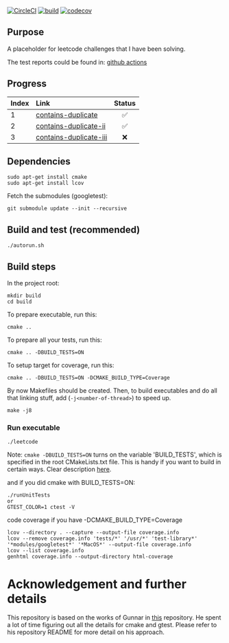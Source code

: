 [![CircleCI](https://circleci.com/gh/eriktuantran/leetcode/tree/main.svg?style=shield)](https://app.circleci.com/pipelines/github/eriktuantran/leetcode)
[![build](https://github.com/eriktuantran/leetcode/actions/workflows/main.yml/badge.svg)](https://github.com/eriktuantran/leetcode/actions)
[![codecov](https://codecov.io/gh/eriktuantran/leetcode/branch/main/graph/badge.svg?token=081P9ZNPMT)](https://codecov.io/gh/eriktuantran/leetcode)

## Purpose

A placeholder for leetcode challenges that I have been solving.

The test reports could be found in: [github actions](https://github.com/eriktuantran/leetcode/actions)

## Progress

| Index | Link                                                                            | Status |
| :---- | :------------------------------------------------------------------------------ | :----: |
| 1     | [contains-duplicate](https://leetcode.com/problems/contains-duplicate/)         |   ✅   |
| 2     | [contains-duplicate-ii](https://leetcode.com/problems/contains-duplicate-ii/)   |   ✅   |
| 3     | [contains-duplicate-iii](https://leetcode.com/problems/contains-duplicate-iii/) |   ❌   |

## Dependencies

    sudo apt-get install cmake
    sudo apt-get install lcov

Fetch the submodules (googletest):

    git submodule update --init --recursive

## Build and test (recommended)

    ./autorun.sh

## Build steps

In the project root:

    mkdir build
    cd build

To prepare executable, run this:

    cmake ..

To prepare all your tests, run this:

    cmake .. -DBUILD_TESTS=ON

To setup target for coverage, run this:

    cmake .. -DBUILD_TESTS=ON -DCMAKE_BUILD_TYPE=Coverage

By now Makefiles should be created.
Then, to build executables and do all that linking stuff, add (`-j<number-of-thread>`) to speed up.

    make -j8

### Run executable

    ./leetcode

Note: `cmake -DBUILD_TESTS=ON` turns on the variable 'BUILD_TESTS', which is specified in the root
CMakeLists.txt file. This is handy if you want to build in certain ways. Clear
description
[here](http://stackoverflow.com/questions/5998186/cmake-adding-command-line-options).

and if you did cmake with BUILD_TESTS=ON:

    ./runUnitTests
    or
    GTEST_COLOR=1 ctest -V

code coverage if you have -DCMAKE_BUILD_TYPE=Coverage

    lcov --directory . --capture --output-file coverage.info
    lcov --remove coverage.info 'tests/*' '/usr/*' 'test-library*' '*modules/googletest*' '*MacOS*' --output-file coverage.info
    lcov --list coverage.info
    genhtml coverage.info --output-directory html-coverage

# Acknowledgement and further details

This repository is based on the works of Gunnar in [this](https://github.com/grvlbit/travis-gtest-cmake-example) repository. He spent a lot of time figuring out all the details for cmake and gtest. Please refer to his repository README for more detail on his approach.

